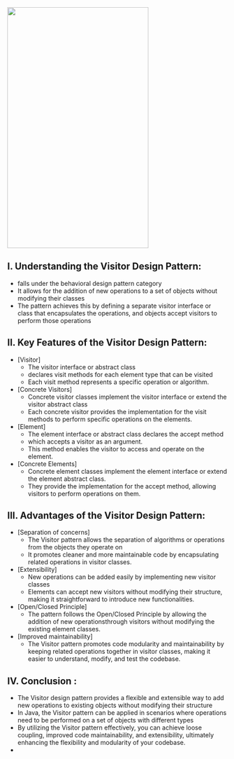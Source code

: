 

<img src="https://miro.medium.com/v2/resize:fit:640/format:webp/0*HXplfS_g54akE4KG.png" style="height: 550px; width:80%;"/>

## I. Understanding the Visitor Design Pattern: 
- falls under the behavioral design pattern category
- It allows for the addition of new operations to a set of objects without modifying their classes
- The pattern achieves this by defining a separate visitor interface or class that encapsulates the operations, and objects accept visitors to perform those operations
 
## II. Key Features of the Visitor Design Pattern:
- [Visitor] 
     - The visitor interface or abstract class 
     - declares visit methods for each element type that can be visited
     - Each visit method represents a specific operation or algorithm.
- [Concrete Visitors] 
     - Concrete visitor classes implement the visitor interface or extend the visitor abstract class
     - Each concrete visitor provides the implementation for the visit methods to perform specific operations on the elements.
- [Element] 
    -  The element interface or abstract class declares the accept method
    -  which accepts a visitor as an argument.
    -  This method enables the visitor to access and operate on the element.
- [Concrete Elements] 
    -  Concrete element classes implement the element interface or extend the element abstract class. 
    -  They provide the implementation for the accept method, allowing visitors to perform operations on them.

## III. Advantages of the Visitor Design Pattern:
- [Separation of concerns] 
     - The Visitor pattern allows the separation of algorithms or operations from the objects they operate on
     -  It promotes cleaner and more maintainable code by encapsulating related operations in visitor classes.
- [Extensibility] 
     - New operations can be added easily by implementing new visitor classes
     - Elements can accept new visitors without modifying their structure, making it straightforward to introduce new functionalities.
- [Open/Closed Principle] 
    -   The pattern follows the Open/Closed Principle by allowing the addition of new operationsthrough visitors without modifying the existing element classes.
- [Improved maintainability] 
    -  The Visitor pattern promotes code modularity and maintainability by keeping related operations together in visitor classes, making it easier to understand, modify, and test the codebase.

## IV. Conclusion : 
- The Visitor design pattern provides a flexible and extensible way to add new operations to existing objects without modifying their structure
- In Java, the Visitor pattern can be applied in scenarios where operations need to be performed on a set of objects with different types
- By utilizing the Visitor pattern effectively, you can achieve loose coupling, improved code maintainability, and extensibility, ultimately enhancing the flexibility and modularity of your codebase.
- 

